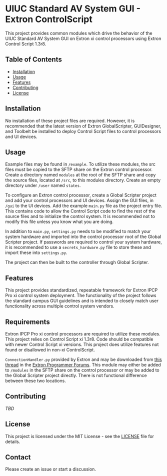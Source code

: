 # UIUC Standard AV System GUI - Extron ControlScript

This project provides common modules which drive the behavior of the UIUC Standard AV System GUI on Extron xi control processors using Extron Control Script 1.3r8.

## Table of Contents

- [Installation](#installation)
- [Usage](#usage)
- [Features](#features)
- [Contributing](#contributing)
- [License](#license)

## Installation

No installation of these project files are required. However, it is recommended that the latest version of Extron GlobalScripter, GUIDesigner, and Toolbelt be installed to deploy Control Script files to control processors and UI devices.

## Usage

Example files may be found in `/example`. To utilize these modules, the src files must be copied to the SFTP share on the Extron control processor. Create a directory named `modules` at the root of the SFTP share and copy the source files, located at `/src`, to this modules directory. Create an empty directory under `/user` named `states`.

To configure an Extron control processor, create a Global Scripter project and add your control processors and UI devices. Assign the GUI files, in `/gui` to the UI devices. Add the example `main.py` file as the project entry file. This contains code to allow the Control Script code to find the rest of the source files and to initialize the control system. It is recommended not to modify this file unless you know what you are doing.

In addition to `main.py`, `settings.py` needs to be modified to match your system hardware and imported into the control processor root of the Global Scripter project. If passwords are required to control your system hardware, it is recommended to use a `secrets_hardware.py` file to store these and import these into `settings.py`. 

The project can then be built to the controller through Global Scripter.

## Features

This project provides standardized, repeatable framework for Extron IPCP Pro xi control system deployment. The functionality of the project follows the standard campus GUI guidelines and is intended to closely match user functionality across multiple control system vendors.

## Requirements

Extron IPCP Pro xi control processors are required to utilize these modules. This project relies on Control Script xi 1.3r8. Code should be compatible with newer Control Script xi versions. This project does utilize features not found or disallowed in non-xi ControlScript.

`ConnectionHandler.py` provided by Extron and may be downloaded from [this thread](https://forum.extron.com/showthread.php?t=694&highlight=ConnectionHandler) in the [Extron Programmer Forums](https://forum.extron.com/index.php). This module may either be added to `/modules` in the SFTP share on the control processor or may be added to the Global Scripter project directly. There is not functional difference between these two locations.

## Contributing

*TBD*

## License

This project is licensed under the MIT License - see the [LICENSE](LICENSE) file for details.

## Contact

Please create an issue or start a discussion.


